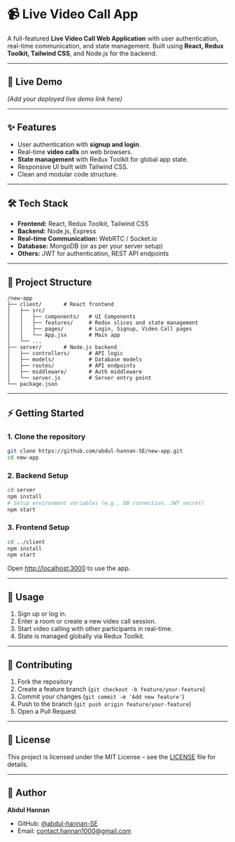 # 📹 Live Video Call App

A full-featured **Live Video Call Web Application** with user authentication, real-time communication, and state management. Built using **React, Redux Toolkit, Tailwind CSS**, and Node.js for the backend.

---

## 🚀 Live Demo

*(Add your deployed live demo link here)*

---

## ✨ Features

* User authentication with **signup and login**.
* Real-time **video calls** on web browsers.
* **State management** with Redux Toolkit for global app state.
* Responsive UI built with Tailwind CSS.
* Clean and modular code structure.

---

## 🛠 Tech Stack

* **Frontend:** React, Redux Toolkit, Tailwind CSS
* **Backend:** Node.js, Express
* **Real-time Communication:** WebRTC / Socket.io
* **Database:** MongoDB (or as per your server setup)
* **Others:** JWT for authentication, REST API endpoints

---

## 📁 Project Structure

```
/new-app
├── client/       # React frontend
│   ├── src/
│   │   ├── components/   # UI Components
│   │   ├── features/     # Redux slices and state management
│   │   ├── pages/        # Login, Signup, Video Call pages
│   │   └── App.jsx       # Main app
│   └── ...
├── server/       # Node.js backend
│   ├── controllers/      # API logic
│   ├── models/           # Database models
│   ├── routes/           # API endpoints
│   ├── middleware/       # Auth middleware
│   └── server.js         # Server entry point
└── package.json
```

---

## ⚡ Getting Started

### 1. Clone the repository

```bash
git clone https://github.com/abdul-hannan-SE/new-app.git
cd new-app
```

### 2. Backend Setup

```bash
cd server
npm install
# Setup environment variables (e.g., DB connection, JWT secret)
npm start
```

### 3. Frontend Setup

```bash
cd ../client
npm install
npm start
```

Open [http://localhost:3000](http://localhost:3000) to use the app.

---

## 🚀 Usage

1. Sign up or log in.
2. Enter a room or create a new video call session.
3. Start video calling with other participants in real-time.
4. State is managed globally via Redux Toolkit.

---

## 🤝 Contributing

1. Fork the repository
2. Create a feature branch (`git checkout -b feature/your-feature`)
3. Commit your changes (`git commit -m 'Add new feature'`)
4. Push to the branch (`git push origin feature/your-feature`)
5. Open a Pull Request

---

## 📄 License

This project is licensed under the MIT License – see the [LICENSE](LICENSE) file for details.

---

## 👤 Author

**Abdul Hannan**

* GitHub: [@abdul-hannan-SE](https://github.com/abdul-hannan-SE)
* Email: [contact.hannan1000@gmail.com](mailto:contact.hannan1000@gmail.com)
